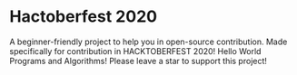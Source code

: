 # Hactoberfest 2020
A beginner-friendly project to help you in open-source contribution. Made specifically for contribution in HACKTOBERFEST 2020! Hello World Programs and Algorithms! Please leave a star to support this project! 
